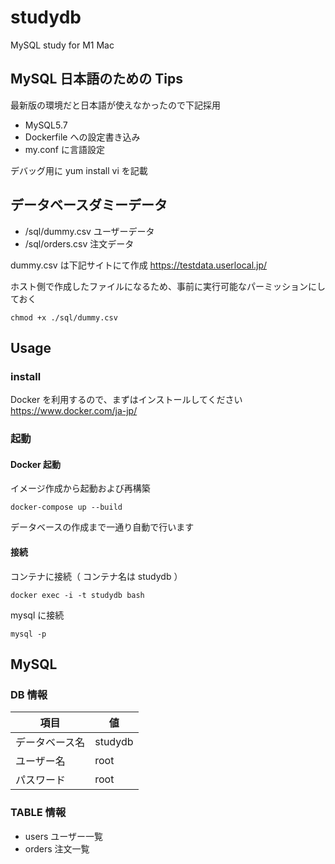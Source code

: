 # studydb

MySQL study for M1 Mac

## MySQL 日本語のための Tips

最新版の環境だと日本語が使えなかったので下記採用

- MySQL5.7
- Dockerfile への設定書き込み
- my.conf に言語設定

デバッグ用に yum install vi を記載

## データベースダミーデータ

- /sql/dummy.csv ユーザーデータ
- /sql/orders.csv 注文データ

dummy.csv は下記サイトにて作成
https://testdata.userlocal.jp/


ホスト側で作成したファイルになるため、事前に実行可能なパーミッションにしておく

```
chmod +x ./sql/dummy.csv
```

## Usage

### install

Docker を利用するので、まずはインストールしてください
https://www.docker.com/ja-jp/

### 起動

#### Docker 起動

イメージ作成から起動および再構築
```
docker-compose up --build
```

データベースの作成まで一通り自動で行います

#### 接続

コンテナに接続（ コンテナ名は studydb ）
```
docker exec -i -t studydb bash
```

mysql に接続
```
mysql -p
```

## MySQL

### DB 情報

| 項目 | 値 |
|--|--|
| データベース名 | studydb |
| ユーザー名 | root |
| パスワード | root |

### TABLE 情報

- users ユーザー一覧
- orders 注文一覧